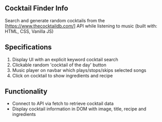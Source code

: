 ## Cocktail Finder Info

Search and generate random cocktails from the [https://www.thecocktaildb.com/] API while listening to music (built with: HTML, CSS, Vanilla JS)

## Specifications

1) Display UI with an explicit keyword cocktail search
2) Clickable random 'cocktail of the day' button
3) Music player on navbar which plays/stops/skips selected songs
4) Click on cocktail to show ingredients and recipe

## Functionality
- Connect to API via fetch to retrieve cocktail data
- Display cocktail information in DOM with image, title, recipe and ingredients

